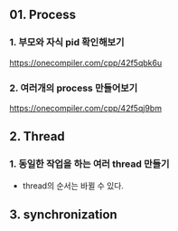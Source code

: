 ## 01. Process
### 1. 부모와 자식 pid 확인해보기
https://onecompiler.com/cpp/42f5qbk6u
### 2. 여러개의 process 만들어보기
https://onecompiler.com/cpp/42f5qj9bm

## 2. Thread
### 1. 동일한 작업을 하는 여러 thread 만들기
* thread의 순서는 바뀔 수 있다.

## 3. synchronization
